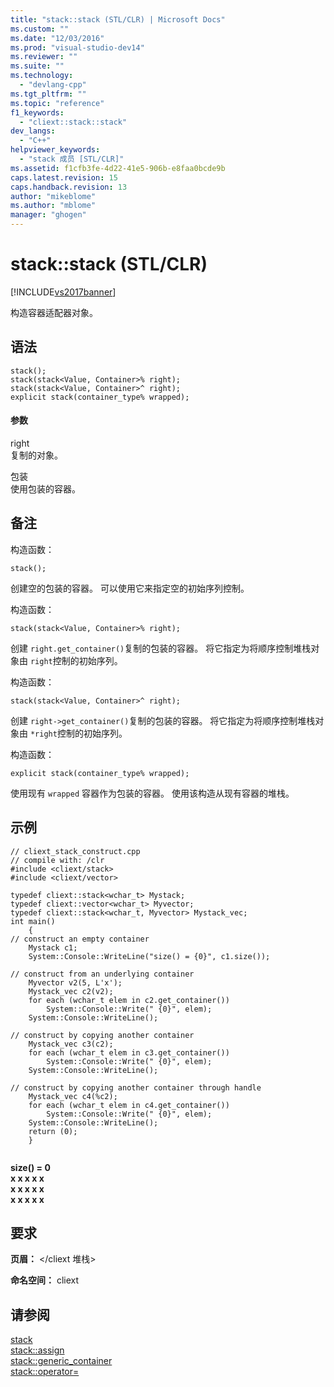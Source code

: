 ```yaml
---
title: "stack::stack (STL/CLR) | Microsoft Docs"
ms.custom: ""
ms.date: "12/03/2016"
ms.prod: "visual-studio-dev14"
ms.reviewer: ""
ms.suite: ""
ms.technology: 
  - "devlang-cpp"
ms.tgt_pltfrm: ""
ms.topic: "reference"
f1_keywords: 
  - "cliext::stack::stack"
dev_langs: 
  - "C++"
helpviewer_keywords: 
  - "stack 成员 [STL/CLR]"
ms.assetid: f1cfb3fe-4d22-41e5-906b-e8faa0bcde9b
caps.latest.revision: 15
caps.handback.revision: 13
author: "mikeblome"
ms.author: "mblome"
manager: "ghogen"
---
```

# stack::stack (STL/CLR)
[!INCLUDE[vs2017banner](../assembler/inline/includes/vs2017banner.md)]

构造容器适配器对象。  
  
## 语法  
  
```  
stack();  
stack(stack<Value, Container>% right);  
stack(stack<Value, Container>^ right);  
explicit stack(container_type% wrapped);  
```  
  
#### 参数  
 right  
 复制的对象。  
  
 包装  
 使用包装的容器。  
  
## 备注  
 构造函数：  
  
 `stack();`  
  
 创建空的包装的容器。  可以使用它来指定空的初始序列控制。  
  
 构造函数：  
  
 `stack(stack<Value, Container>% right);`  
  
 创建 `right.get_container()`复制的包装的容器。  将它指定为将顺序控制堆栈对象由 `right`控制的初始序列。  
  
 构造函数：  
  
 `stack(stack<Value, Container>^ right);`  
  
 创建 `right->get_container()`复制的包装的容器。  将它指定为将顺序控制堆栈对象由 `*right`控制的初始序列。  
  
 构造函数：  
  
 `explicit stack(container_type% wrapped);`  
  
 使用现有 `wrapped` 容器作为包装的容器。  使用该构造从现有容器的堆栈。  
  
## 示例  
  
```  
// cliext_stack_construct.cpp   
// compile with: /clr   
#include <cliext/stack>   
#include <cliext/vector>   
  
typedef cliext::stack<wchar_t> Mystack;   
typedef cliext::vector<wchar_t> Myvector;   
typedef cliext::stack<wchar_t, Myvector> Mystack_vec;   
int main()   
    {   
// construct an empty container   
    Mystack c1;   
    System::Console::WriteLine("size() = {0}", c1.size());   
  
// construct from an underlying container   
    Myvector v2(5, L'x');   
    Mystack_vec c2(v2);       
    for each (wchar_t elem in c2.get_container())   
        System::Console::Write(" {0}", elem);   
    System::Console::WriteLine();   
  
// construct by copying another container   
    Mystack_vec c3(c2);   
    for each (wchar_t elem in c3.get_container())   
        System::Console::Write(" {0}", elem);   
    System::Console::WriteLine();   
  
// construct by copying another container through handle   
    Mystack_vec c4(%c2);   
    for each (wchar_t elem in c4.get_container())   
        System::Console::Write(" {0}", elem);   
    System::Console::WriteLine();   
    return (0);   
    }  
  
```  
  
  **size\(\) \= 0**  
 **x x x x x**  
 **x x x x x**  
 **x x x x x**   
## 要求  
 **页眉：** \<\/cliext 堆栈\>  
  
 **命名空间：** cliext  
  
## 请参阅  
 [stack](../dotnet/stack-stl-clr.md)   
 [stack::assign](../dotnet/stack-assign-stl-clr.md)   
 [stack::generic\_container](../dotnet/stack-generic-container-stl-clr.md)   
 [stack::operator\=](../dotnet/stack-operator-assign-stl-clr.md)